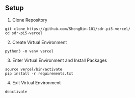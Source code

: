 ## Setup
1) Clone Repository
```
git clone https://github.com/ShengBin-101/sdr-pi5-vercel/
cd sdr-pi5-vercel
```
2) Create Virtual Environment
```
python3 -m venv vercel
```
3) Enter Virtual Environment and Install Packages
```
source vercel/bin/activate
pip install -r requirements.txt
```
4) Exit Virtual Environment
```
deactivate
```
